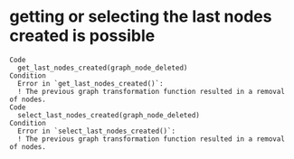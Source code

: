 # getting or selecting the last nodes created is possible

    Code
      get_last_nodes_created(graph_node_deleted)
    Condition
      Error in `get_last_nodes_created()`:
      ! The previous graph transformation function resulted in a removal of nodes.
    Code
      select_last_nodes_created(graph_node_deleted)
    Condition
      Error in `select_last_nodes_created()`:
      ! The previous graph transformation function resulted in a removal of nodes.

